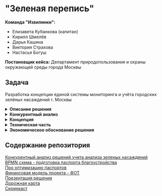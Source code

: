 # "Зеленая перепись"
  
**Команда "Извилинки":**  
- Елизавета Кубанкова (капитан)  
- Кирилл Шмелёв  
- Дарья Кашина  
- Виктория Страхова  
- Настасья Богуш  

**Постановщик кейса:** Департамент природопользования и охраны окружающей среды города Москвы  
  
## Задача  

    
Разработка концепции единой системы мониторинга и учёта городских зелёных насаждений г. Москвы

<details><summary><b>Описание решения</b></summary>   

Мы разработали концепцию системы мониторинга и учёта городских зелёных насаждений. До разработки концепции был проведен конкурентный анализ существующих систем, который позволил предложить наиболее актуальное решение и учесть мировой опыт решения проблемы инвентаризации растений.  

Мы предлагаем использовать уже существующие технологии сбора данных об озелененных территориях с помощью геоснимков, дронов и лидаров, в зависимости от типа территорий, доступности, требований к детализации и других ограничений. Хранение снимков в БД и объектных хранилищах позволит непрерывно актуализировать информацию. Обработка снимков с помощью машинного обучения позволит быстро и качественно определить площадь озеленения, растительный состав районов и другие метаданные, необходимые для качественной и автоматизированной паспортизации территорий. Кроме этого предлагаем рассмотреть варианты оптимизации и упрощения форм паспортов зеленых насаждений.

Уникальность идеи состоит в автоматизации рутинных процессов, а также улучшении пользовательского опыта: для анализа данных и их использования в управленческих целях предлагается создать информативные дашборды (анализ, мониторинг состояния, своевременное реагирование) и интерактивную карту зеленых насаждений. Также привлекаем жителей города путем развития социальных и развлекательных программ, так как они тоже могут фотографировать участки озелененной территории и отправлять данные в Министерство природопользования, а также влиять на озеленение или очистку тех или иных территорий.

Нами разработана дорожная карта реализации проекта на два года, составлено экономическое обоснование, описано техническое решение, а также предложены способы взаимодействия с жителями города.
Успешная реализация проекта в перспективе позволит масштабировать проект в рамках страны для использования данной системы в других городах России.

**Срок реализации: 2026 г.**

**Стоимость: от 100 млн.руб.**

</details> 

<details><summary><b>Конкурентный анализ</b></summary>   

  
Перед разработкой концепции системы учета мы провели конкурентный анализ, чтобы понимать, какие системы учета и мониторинга уже существуют на рынке, каким функционалом они обладают, какие видны тенденции и в какую сторону мы можем развивать наш проект.   
  
1) При проведении конкурентного анализа рассмотрены решения в странах Южной Америки, США и некоторых объектов РФ 
2) Типы существующих решений : GIS, облачные хранилища, мобильные приложения. Решений, основанных на спутниковых системах слежения очень мало, как и WEB. 
3) Функции существующих решений:  
* Учет и анализ зеленых насаждений
* Автоматизация учета и мониторинга
* Экологический мониторинг и оценка состояния экосистемы
* Управление городским хозяйством с учетом озеленения
* Инструменты для оценки экосистемных услуг
4) Данные, получаемые из существующих систем учета:
* Данные о состоянии деревьев и кустарников
* Информация о работах по обслуживанию зеленых насаждений
* Экосистемные услуги (поглощение углерода, качество воздуха)
* Инвентаризация и оценка здоровья растений.
5) Чего не хватает в существующих системах:  
* Недостаток семейного контента: системы ориентированы на профессионалов, что ограничивает вовлечение семей и широкой аудитории
* Низкая известность: недостаточная известность за пределами профессиональных кругов мешает внедрению на местном уровне
* Отсутствие интерактивности: нет игровых элементов, которые могли бы сделать процесс учёта и мониторинга увлекательным


</details>  

<details><summary><b>Концепция</b></summary>   

1) Оптимизация текущей паспортизации  
2) Получение снимков при помощи различных устройств (геоснимки, дроны, лидары, фотографии жителей) в зависимости от типа территории, ограничений (бесполетные зоны, непроходимая местность, заброшенные зоны, режимные объекты и так далее) и их обработка при помощи ML-моделей. Унификация форматов полученных снимков  
3) Хранение данных в единой БД, верификация данных (в том числе проверка дублирования информации) с использованием автоматизированных ML-подходов, а также ручной проверки в спорных случаях  
4) Использование методов CV* для определения типов зеленых насаждений, их состояния и других особенностей территорий  
5) ГИС-системы или WEB-приложения в качестве пользовательского интерфейса. Интерактивная карта зеленых насаждений.  
6) Сбор обратной связи от жителей г. Москвы при помощи простых форм  
7) Вовлечение жителей и гостей столицы в процессы озеленения путем социальных 
и развлекательных программ и активностей
  
</details>  

<details><summary><b>Техническая часть</b></summary>    

### Технологии для сбора данных об озелененных территориях

1. Геоспутниковые снимки

**Преимущества:**  
* Широкий охват. Спутники могут покрывать большие площади, что сокращает время на сбор данных  
* Регулярность обновлений. Возможность получения данных с высокой частотой обновления  
  
**Примеры аппаратов:**  
*Sentinel-2 (ESA):* Предоставляет бесплатные данные с высоким пространственным разрешением (10 м)  
*Landsat (NASA/USGS):* Обеспечивает многолетние данные для исторического анализа  
  
2. Снимки с дронов  
  
**Преимущества:**  
* Высокое разрешение. Возможность получения изображений с высоким уровнем детализации
* Гибкость. Дроны могут запустить в любое время и на конкретных участках, где требуется более детальное изучение
  
**Примеры аппаратов:**  
*DJI Phantom 4 RTK:* Используется для картографирования и создания 3D-моделей местности  
*senseFly eBee X:* Подходит для крупных проектов, высокое разрешение и долгий полет  

4. Лидар (LiDAR)
  
**Преимущества:**  
* Точность. Высокая точность в измерении высоты и создания 3D-моделей
* Сканирование растительности. Позволяет «видеть» сквозь листву и получать данные о подлеске
  
**Примеры аппаратов:**  
*Velodyne HDL-32E:* Подходит для установки на дроны или автомобили для сбора данных в городской среде  
*RIEGL VUX-1:* Используется для высокоточного картографирования с воздуха  

6. Геодезические приборы (для верификации данных, полученных со снимков)
    
**Преимущества:**  
* Высокая точность на небольших участках. Позволяют проводить детальные замеры на местности  
* Подходят для верификации данных, полученных другими методами
   
**Примеры аппаратов:**   
*Trimble R10:* GNSS-приемник для высокоточных измерений  
*Leica Total Station:* Используется для съемки точек и измерения расстояний с высокой точностью  
  
Предлагаем использовать сочетание этих технологий для получения точных и актуальных данных. Например, спутниковые снимки для общего охвата территории и дроны с Lidar для детального изучения отдельных участков.  

### Хранение и обработка снимков  

**1) База данных**  
Используем потенциально масштабируемую базу данных, такую как *PostgreSQL* с расширением *PostGIS* для хранения геопространственных данных. Это позволит эффективно управлять данными о местоположении и выполнять пространственные запросы  
  
**2) Объектное хранилище**  
*Amazon S3* или аналогичный сервис для хранения больших объемов сырых снимков, полученных с геоспутников, дронов и лидаров  

### Предобработка данных  

**1) Форматы данных**  
Снимки преобразуются в стандартные форматы (например, GeoTIFF для спутниковых данных, LAS для данных лидаров)  

**2) Калибровка данных**   
Коррекция радиометрии и геометрии для исправления потенциальных ошибок в данных, вызванных сенсорами или атмосферными условиями  

## Обработка изображений  

**Сегментация**  
Используем *DeepLab (Tensorflow)* или *U-Net* для сегментации изображения, чтобы отделить озелененные территории от других объектов.
Для определения элементов озеленения обучаем модель на датасете с метками деревьев, кустарников и других посадок.  

**Обнаружение объектов**  
Используем модели типа YOLO или Faster R-CNN для распознавания зданий, сооружений и малых архитектурных форм.  
Модели дообучаем на Google Open Images Dataset или других доступных наборах данных с изображениями и метками элементов благоустройства.  

### Постпроцессинг и расчет метрик  

1) **Кадастровые координаты и схемы расположения**  
Геопривязка результатов с использованием ранее загруженных метаданных и слоев GIS. Определение границ для построения контуров озелененных территорий  
  
2) **Вычисление площадей (функции PostGIS, например ST_Area())**  
  
3) **Анализ дорожной сети и сооружений**  
Используем CV и анализ графов на данных дорожной инфраструктуры для выявления дорожной сети. Для плоскостных сооружений и зданий - выделение контуров и подсчет площади.

### Детальный анализ  

1) Применение ML-алгоритмов для распознавания и классификации элементов насаждений по высоте и форме
2) Используем данные лидара для создания 3D-моделей, позволяющих анализировать рельеф и выявлять малые архитектурные формы.
3) Модели классификации для идентификации видов растений и формирования таблицы насаждений.
4) Отслеживание изменений: сравнение текущих данных с историческими, для выявления изменений в благоустройстве и проведенных ремонтных работах.

### Интерфейс пользователя  

**ГИС-системы или WEB-приложения**  
  
Разработка пользовательского интерфейса, который выводит результаты анализа на карте и позволяет пользователям выполнять интерактивные запросы. Открытые решения, такие как QGIS, могут быть расширены с помощью плагинов для визуализации данных.  
  
Интерфейс должен быть доступен для пользователей с ограниченными возможностями (с поддержкой экранных считывателей).  
  
</details>  

<details><summary><b>Экономическое обоснование решения</b></summary>   

Мы провели подробный расчет трудовых затрат на реализацию проекта длительностью 2 года. За среднюю заработную плату принято значение 1300 р/ч. Суммарно по всем этапам фонд оплаты труда составляет 44,9 млн руб.

Также следует учитывать другие статьи расходы, которые также должны быть учитаны в бюджете проекта. Такие статьи как:  
1) Дополнительные выплаты и социальные взносы
2) Технические расходы:  
* Покупка или аренда серверов и других аппаратных средств  
* Закупка необходимых программных решений и лицензий  
* Обслуживание и техническая поддержка оборудования
3) Разработка и интеграция:
* Затраты на программирование и разработку программного обеспечения  
* Интеграция системы с существующими городскими информационными системами
4) Исследования и анализ:  
* Проведение предварительных исследований и анализа  
* Карты, датчики и другие инструменты для сбора данных
5) Маркетинг и продвижение:
* Продвижение проекта среди жителей и заинтересованных сторон  
* Создание материалов для обучения пользователей
6) Обучение персонала:
* Проведение тренингов и семинаров для сотрудников и пользователей системы
7) Административные расходы:  
* Офисные затраты (аренда, коммунальные услуги)  
* Канцелярские товары и другие текущие расходы
8) Юридические и консультативные услуги:
* Консультации по правовым вопросам  
* Консультации по управлению проектами и внедрению
9) Контроль и мониторинг:
* Система сбора и анализа данных для оценки эффективности
10) Оборудование для машинного обучения (закупка и аренда):  
* Серверы и вычислительные мощности  
* Программное обеспечение
11) Оборудование для съёмки и мониторинга (закупка, аренда, разработка):
* Дроны  
* Лидары  
* Камеры и сенсоры  
12) Обслуживание техники, ремонт, сертификация и страховка  
   
Действительный бюджет проекта требует детального просчета, по нашей предварительной оценке на проект потребуется от 100 млн руб.  


</details> 

## Содержание репозитория   

[Конкурентный анализ решений учета анализа зеленых насаждений](https://github.com/daria-kashina/the_green_census/blob/main/Конкурентный%20анализ%20решений%20учета%20и%20анализа%20зеленых%20насаждений.pdf)    
[BPMN схема - подготовка паспорта благоустройства](https://github.com/daria-kashina/the_green_census/blob/main/BPMN%20схема%20-%20подготовка%20паспорта%20благоустройства.svg)  
[Про оптимизацию паспортов](https://github.com/daria-kashina/the_green_census/blob/main/Оптимизация%20паспортов.pdf)  
[Финансовая модель проекта - ФОТ](https://github.com/daria-kashina/the_green_census/blob/main/Финансовая_модель_проекта_ФОТ.pdf)     
[Презентация решения](https://docs.google.com/presentation/d/10ymjHGpTv2_ORirj-iT8L9ddM6vb1gizxNTJxpsK1ro/edit?usp=sharing)  
[Дорожная карта](https://github.com/daria-kashina/the_green_census/blob/main/Дорожная%20карта%20Извилинки.xlsx)  
[Скринкаст](https://disk.yandex.ru/d/6uY4uwX4GTwqoA)

